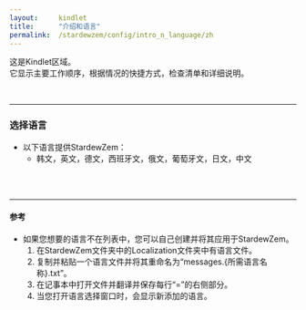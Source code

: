 ```yaml
---
layout:     kindlet
title:      "介绍和语言"
permalink:  /stardewzem/config/intro_n_language/zh
---
```


这是Kindlet区域。<br/>
它显示主要工作顺序，根据情况的快捷方式，检查清单和详细说明。

<br/>

---
### **选择语言**

* 以下语言提供StardewZem：
  * 韩文，英文，德文，西班牙文，俄文，葡萄牙文，日文，中文

<br/>
<br/>

---
#### **参考**
  
* 如果您想要的语言不在列表中，您可以自己创建并将其应用于StardewZem。
  1. 在StardewZem文件夹中的Localization文件夹中有语言文件。
  2. 复制并粘贴一个语言文件并将其重命名为“messages.{所需语言名称}.txt”。
  3. 在记事本中打开文件并翻译并保存每行“=”的右侧部分。
  4. 当您打开语言选择窗口时，会显示新添加的语言。

<br/>
<br/>
